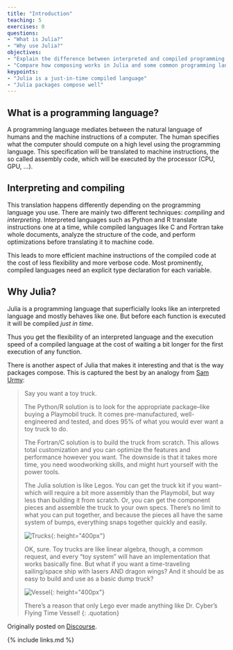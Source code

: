 ```yaml
---
title: "Introduction"
teaching: 5
exercises: 0
questions:
- "What is Julia?"
- "Why use Julia?"
objectives:
- "Explain the difference between interpreted and compiled programming languages"
- "Compare how composing works in Julia and some common programming languages"
keypoints:
- "Julia is a just-in-time compiled language"
- "Julia packages compose well"
---
```


## What is a programming language?

A programming language mediates between the natural language of humans and the
machine instructions of a computer.
The human specifies what the computer should compute on a high level using the
programming language.
This specification will be translated to machine instructions, the so called
assembly code, which will be executed by the processor (CPU, GPU, ...).

## Interpreting and compiling

This translation happens differently depending on the programming language you
use.
There are mainly two different techniques: _compiling_ and _interpreting_.
Interpreted languages such as Python and R translate instructions one at a
time, while compiled languages like C and Fortran take whole documents, analyze
the structure of the code, and perform optimizations before translating it to
machine code.

This leads to more efficient machine instructions of the compiled code at the
cost of less flexibility and more verbose code.
Most prominently, compiled languages need an explicit type declaration for each
variable.

## Why Julia?

Julia is a programming language that superficially looks like an interpreted
language and mostly behaves like one.
But before each function is executed it will be compiled _just in time_.

Thus you get the flexibility of an interpreted language and the execution speed
of a compiled language at the cost of waiting a bit longer for the first
execution of any function.

There is another aspect of Julia that makes it interesting and that is the way
packages compose.
This is captured the best by an analogy from [Sam Urmy](
https://github.com/ElOceanografo):

> Say you want a toy truck.
>
> The Python/R solution is to look for the appropriate package–like buying a
> Playmobil truck. It comes pre-manufactured, well-engineered and tested, and
> does 95% of what you would ever want a toy truck to do.
>
> The Fortran/C solution is to build the truck from scratch. This allows total
> customization and you can optimize the features and performance however you
> want. The downside is that it takes more time, you need woodworking skills,
> and might hurt yourself with the power tools.
>
> The Julia solution is like Legos. You can get the truck kit if you want–which
> will require a bit more assembly than the Playmobil, but way less than
> building it from scratch. Or, you can get the component pieces and assemble
> the truck to your own specs. There’s no limit to what you can put together,
> and because the pieces all have the same system of bumps, everything snaps
> together quickly and easily.
>
> ![Trucks][truck]{: height="400px"}
>
> OK, sure. Toy trucks are like linear algebra, though, a common request, and
> every “toy system” will have an implementation that works basically fine. But
> what if you want a time-traveling sailing/space ship with lasers AND dragon
> wings? And it should be as easy to build and use as a basic dump truck?
>
> ![Vessel][vessel]{: height="400px"}
>
> There’s a reason that only Lego ever made anything like Dr. Cyber’s Flying
> Time Vessel!
{: .quotation}

Originally posted on [Discourse][discourse].

[discourse]: https://discourse.julialang.org/t/what-is-the-advantage-of-julia-over-fortran/65964/101
[truck]: https://aws1.discourse-cdn.com/business5/uploads/julialang/original/3X/5/2/52e63856ad9e23876cda4297a04171879fa625b4.jpeg
[vessel]: https://aws1.discourse-cdn.com/business5/uploads/julialang/original/3X/2/8/2865d34fb35c181dc3c5c0f0b71915f31310269c.jpeg

{% include links.md %}
